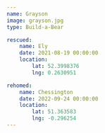 ```yaml
---
name: Grayson
image: grayson.jpg
type: Build-a-Bear

rescued:
    name: Ely
    date: 2021-08-19 00:00:00
    location:
        lat: 52.3998376
        lng: 0.2630951

rehomed:
    name: Chessington
    date: 2022-09-24 00:00:00
    location:
        lat: 51.363583
        lng: -0.296254
---
```

